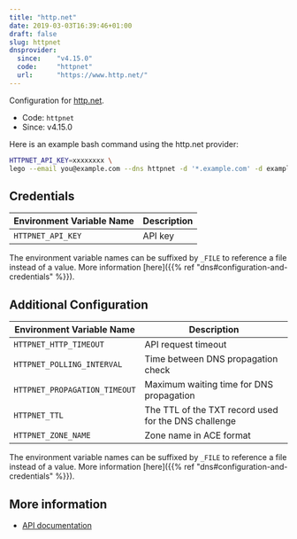 ```yaml
---
title: "http.net"
date: 2019-03-03T16:39:46+01:00
draft: false
slug: httpnet
dnsprovider:
  since:    "v4.15.0"
  code:     "httpnet"
  url:      "https://www.http.net/"
---
```


<!-- THIS DOCUMENTATION IS AUTO-GENERATED. PLEASE DO NOT EDIT. -->
<!-- providers/dns/httpnet/httpnet.toml -->
<!-- THIS DOCUMENTATION IS AUTO-GENERATED. PLEASE DO NOT EDIT. -->


Configuration for [http.net](https://www.http.net/).


<!--more-->

- Code: `httpnet`
- Since: v4.15.0


Here is an example bash command using the http.net provider:

```bash
HTTPNET_API_KEY=xxxxxxxx \
lego --email you@example.com --dns httpnet -d '*.example.com' -d example.com run
```




## Credentials

| Environment Variable Name | Description |
|-----------------------|-------------|
| `HTTPNET_API_KEY` | API key |

The environment variable names can be suffixed by `_FILE` to reference a file instead of a value.
More information [here]({{% ref "dns#configuration-and-credentials" %}}).


## Additional Configuration

| Environment Variable Name | Description |
|--------------------------------|-------------|
| `HTTPNET_HTTP_TIMEOUT` | API request timeout |
| `HTTPNET_POLLING_INTERVAL` | Time between DNS propagation check |
| `HTTPNET_PROPAGATION_TIMEOUT` | Maximum waiting time for DNS propagation |
| `HTTPNET_TTL` | The TTL of the TXT record used for the DNS challenge |
| `HTTPNET_ZONE_NAME` | Zone name in ACE format |

The environment variable names can be suffixed by `_FILE` to reference a file instead of a value.
More information [here]({{% ref "dns#configuration-and-credentials" %}}).




## More information

- [API documentation](https://www.http.net/docs/api/#dns)

<!-- THIS DOCUMENTATION IS AUTO-GENERATED. PLEASE DO NOT EDIT. -->
<!-- providers/dns/httpnet/httpnet.toml -->
<!-- THIS DOCUMENTATION IS AUTO-GENERATED. PLEASE DO NOT EDIT. -->
